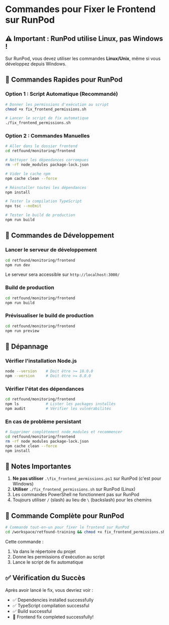 # Commandes pour Fixer le Frontend sur RunPod

## ⚠️ Important : RunPod utilise Linux, pas Windows !

Sur RunPod, vous devez utiliser les commandes **Linux/Unix**, même si vous développez depuis Windows.

## 🚀 Commandes Rapides pour RunPod

### Option 1 : Script Automatique (Recommandé)
```bash
# Donner les permissions d'exécution au script
chmod +x fix_frontend_permissions.sh

# Lancer le script de fix automatique
./fix_frontend_permissions.sh
```

### Option 2 : Commandes Manuelles
```bash
# Aller dans le dossier frontend
cd retfound/monitoring/frontend

# Nettoyer les dépendances corrompues
rm -rf node_modules package-lock.json

# Vider le cache npm
npm cache clean --force

# Réinstaller toutes les dépendances
npm install

# Tester la compilation TypeScript
npx tsc --noEmit

# Tester le build de production
npm run build
```

## 🔧 Commandes de Développement

### Lancer le serveur de développement
```bash
cd retfound/monitoring/frontend
npm run dev
```
Le serveur sera accessible sur `http://localhost:3000/`

### Build de production
```bash
cd retfound/monitoring/frontend
npm run build
```

### Prévisualiser le build de production
```bash
cd retfound/monitoring/frontend
npm run preview
```

## 🐛 Dépannage

### Vérifier l'installation Node.js
```bash
node --version    # Doit être >= 18.0.0
npm --version     # Doit être >= 8.0.0
```

### Vérifier l'état des dépendances
```bash
cd retfound/monitoring/frontend
npm ls            # Lister les packages installés
npm audit         # Vérifier les vulnérabilités
```

### En cas de problème persistant
```bash
# Supprimer complètement node_modules et recommencer
cd retfound/monitoring/frontend
rm -rf node_modules package-lock.json
npm cache clean --force
npm install
```

## 📝 Notes Importantes

1. **Ne pas utiliser** `.\fix_frontend_permissions.ps1` sur RunPod (c'est pour Windows)
2. **Utiliser** `./fix_frontend_permissions.sh` sur RunPod (Linux)
3. Les commandes PowerShell ne fonctionnent pas sur RunPod
4. Toujours utiliser `/` (slash) au lieu de `\` (backslash) pour les chemins

## 🎯 Commande Complète pour RunPod

```bash
# Commande tout-en-un pour fixer le frontend sur RunPod
cd /workspace/retfound-training && chmod +x fix_frontend_permissions.sh && ./fix_frontend_permissions.sh
```

Cette commande :
1. Va dans le répertoire du projet
2. Donne les permissions d'exécution au script
3. Lance le script de fix automatique

## ✅ Vérification du Succès

Après avoir lancé le fix, vous devriez voir :
- ✅ Dependencies installed successfully
- ✅ TypeScript compilation successful  
- ✅ Build successful
- 🎉 Frontend fix completed successfully!

